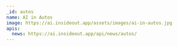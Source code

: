 ```yaml
---
_id: autos
name: AI in Autos
image: https://ai.insideout.app/assets/images/ai-in-autos.jpg
apis:
  news: https://ai.insideout.app/api/news/autos/
---
```

